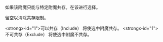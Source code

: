 如果该附魔只能与特定附魔共存，在该进行选择。

留空以清除共存限制。

<strongx-id="1">可以共存（Include）</strong> 将使选中附魔共存。 <strongx-id="1">不可共存（Exclude）</strong> 将使选中附魔不共存。